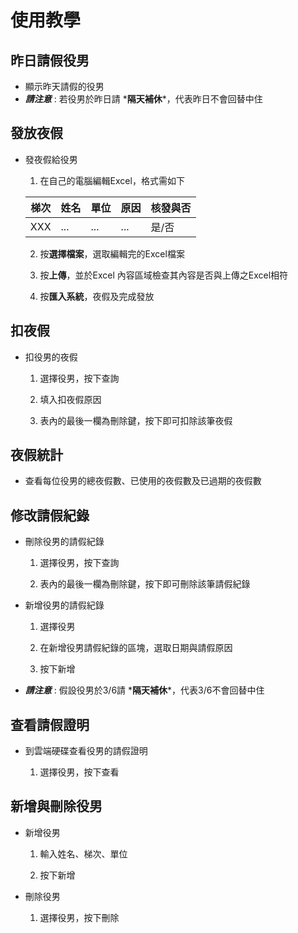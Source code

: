 # 使用教學

## 昨日請假役男

* 顯示昨天請假的役男
* ***請注意*** : 若役男於昨日請 ***隔天補休**\*，代表昨日不會回替中住

## 發放夜假

* 發夜假給役男

  1. 在自己的電腦編輯Excel，格式需如下

  | 梯次 | 姓名 | 單位 | 原因 | 核發與否 |
  | ---- | ---- | ---- | ---- | -------- |
  | XXX  | ...  | ...  | ...  | 是/否    |

  2. 按**選擇檔案**，選取編輯完的Excel檔案

  3. 按**上傳**，並於Excel 內容區域檢查其內容是否與上傳之Excel相符

  4. 按**匯入系統**，夜假及完成發放

## 扣夜假

* 扣役男的夜假

  1. 選擇役男，按下查詢

  2. 填入扣夜假原因

  3. 表內的最後一欄為刪除鍵，按下即可扣除該筆夜假

## 夜假統計


* 查看每位役男的總夜假數、已使用的夜假數及已過期的夜假數

## 修改請假紀錄


* 刪除役男的請假紀錄

  1. 選擇役男，按下查詢

  2. 表內的最後一欄為刪除鍵，按下即可刪除該筆請假紀錄

* 新增役男的請假紀錄

  1. 選擇役男

  2. 在新增役男請假紀錄的區塊，選取日期與請假原因

  3. 按下新增

* ***請注意*** : 假設役男於3/6請 ***隔天補休**\*，代表3/6不會回替中住

## 查看請假證明

*  到雲端硬碟查看役男的請假證明

   1. 選擇役男，按下查看

## 新增與刪除役男

*  新增役男

   1. 輸入姓名、梯次、單位

   2. 按下新增

*  刪除役男

   1. 選擇役男，按下刪除
